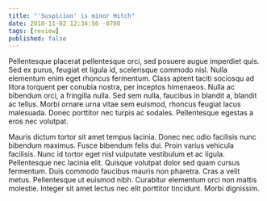 ```yaml
---
title: "'Suspicion' is minor Hitch"
date: 2018-11-02 12:34:56 -0700
tags: [review]
published: false
---
```


Pellentesque placerat pellentesque orci, sed posuere augue imperdiet quis. Sed ex purus, feugiat et ligula id, scelerisque commodo nisl. Nulla elementum enim eget rhoncus fermentum. Class aptent taciti sociosqu ad litora torquent per conubia nostra, per inceptos himenaeos. Nulla ac bibendum orci, a fringilla nulla. Sed sem nulla, faucibus in blandit a, blandit ac tellus. Morbi ornare urna vitae sem euismod, rhoncus feugiat lacus malesuada. Donec porttitor nec turpis ac sodales. Pellentesque egestas a eros nec volutpat.

Mauris dictum tortor sit amet tempus lacinia. Donec nec odio facilisis nunc bibendum maximus. Fusce bibendum felis dui. Proin varius vehicula facilisis. Nunc id tortor eget nisl vulputate vestibulum et ac ligula. Pellentesque nec lacinia elit. Quisque volutpat dolor sed quam cursus fermentum. Duis commodo faucibus mauris non pharetra. Cras a velit metus. Pellentesque ut euismod nibh. Curabitur elementum orci non mattis molestie. Integer sit amet lectus nec elit porttitor tincidunt. Morbi dignissim.
